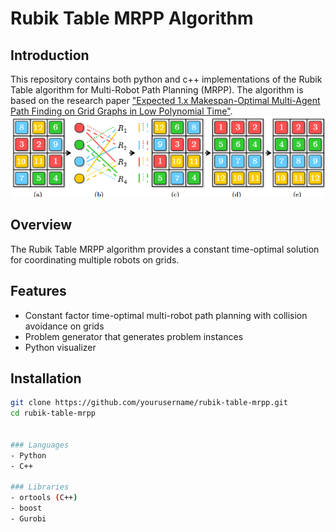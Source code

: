 # Rubik Table MRPP Algorithm

## Introduction
This repository contains both python and c++ implementations of the Rubik Table algorithm for Multi-Robot Path Planning (MRPP). The algorithm is based on the research paper ["Expected 1.x Makespan-Optimal Multi-Agent Path Finding on
Grid Graphs in Low Polynomial Time"](https://arxiv.org/pdf/2408.05385).
![](./rubik.png)
## Overview
The Rubik Table MRPP algorithm provides a constant time-optimal solution for coordinating multiple robots on grids.

## Features
- Constant factor time-optimal multi-robot path planning with collision avoidance on grids
- Problem generator that generates problem instances
- Python visualizer 


## Installation
```bash
git clone https://github.com/yourusername/rubik-table-mrpp.git
cd rubik-table-mrpp


### Languages
- Python
- C++

### Libraries
- ortools (C++)
- boost
- Gurobi
